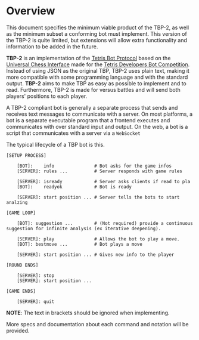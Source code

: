 # Overview

This document specifies the minimum viable product of the TBP-2, as well as the
minimum subset a conforming bot must implement. This version of the TBP-2 is quite
limited, but extensions will allow extra functionality and information to be
added in the future.

**TBP-2** is an implementation of the [Tetris Bot Protocol]("https://github.com/tetris-bot-protocol/tbp-spec") based on the [Universal Chess Interface]("https://en.wikipedia.org/wiki/Universal_Chess_Interface") made for the [Tetris Developers Bot Competition](#). Instead of using JSON as the original TBP, TBP-2 uses plain text, making it more compatible with some programming language and with the standard output. **TBP-2** aims to make TBP as easy as possible to implement and to read. Furthermore, TBP-2 is made for versus battles and will send both players' positions to each player.

A TBP-2 compliant bot is generally a separate process that sends and receives text messages
to communicate with a server. On most platforms, a bot is a separate
executable program that a frontend executes and communicates with over standard
input and output. On the web, a bot is a script that communicates with a server via a `WebSocket`

The typical lifecycle of a TBP bot is this.

```
[SETUP PROCESS]

    [BOT]:    info               # Bot asks for the game infos
    [SERVER]: rules ...          # Server responds with game rules

    [SERVER]: isready            # Server asks clients if read to pla
    [BOT]:    readyok            # Bot is ready

    [SERVER]: start position ... # Server tells the bots to start analzing

[GAME LOOP]

    [BOT]: suggestion ...        # (Not required) provide a continuous suggestion for infinite analysis (ex iterative deepening).

    [SERVER]: play               # Allows the bot to play a move.
    [BOT]: bestmove ...          # Bot plays a move

    [SERVER]: start position ... # Gives new info to the player

[ROUND ENDS]

    [SERVER]: stop
    [SERVER]: start position ...

[GAME ENDS]

    [SERVER]: quit
```

**NOTE**: The text in brackets should be ignored when implementing.

More specs and documentation about each command and notation will be provided.
